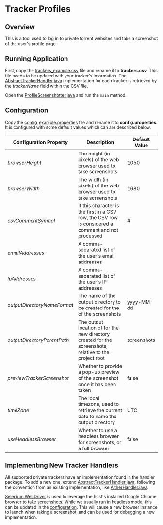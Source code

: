 # Tracker Profiles

## Overview

This is a tool used to log in to private torrent websites and take a screenshot of the user's profile page.

## Running Application

First, copy the [trackers_example.csv](./tracker-profiles-screenshots/src/main/resources/trackers_example.csv) file and rename it to **trackers.csv**.
This file needs to be updated with your tracker's information. The
[AbstractTrackerHandler.java](./tracker-profiles-screenshots/src/main/java/me/zodac/tracker/handler/AbstractTrackerHandler.java) implementation for
each tracker is retrieved by the *trackerName* field within the CSV file.

Open the [ProfileScreenshotter.java](./tracker-profiles-screenshots/src/main/java/me/zodac/tracker/ProfileScreenshotter.java) and run the `main`
method.

## Configuration

Copy the [config_example.properties](./tracker-profiles-screenshots/src/main/resources/config_example.properties) file and rename it to
**config.properties**. It is configured with some default values which can are described below.

| Configuration Property      | Description                                                                                            | Default Value |
|-----------------------------|--------------------------------------------------------------------------------------------------------|---------------|
| *browserHeight*             | The height (in pixels) of the web browser used to take screenshots                                     | 1050          |
| *browserWidth*              | The width (in pixels) of the web browser used to take screenshots                                      | 1680          |
| *csvCommentSymbol*          | If this character is the first in a CSV row, the CSV row is considered a comment and not processed     | #             |
| *emailAddresses*            | A comma-separated list of the user's email addresses                                                   |               |
| *ipAddresses*               | A comma-separated list of the user's IP addresses                                                      |               |
| *outputDirectoryNameFormat* | The name of the output directory to be created for the of the screenshots                              | yyyy-MM-dd    |
| *outputDirectoryParentPath* | The output location of for the new directory created for the screenshots, relative to the project root | screenshots   |
| *previewTrackerScreenshot*  | Whether to provide a pop-up preview of the screenshot once it has been taken                           | false         |
| *timeZone*                  | The local timezone, used to retrieve the current date to name the output directory                     | UTC           |
| *useHeadlessBrowser*        | Whether to use a headless browser for screenshots, or a full browser                                   | false         |

## Implementing New Tracker Handlers

All supported private trackers have an implementation found in the [handler](./tracker-profiles-screenshots/src/main/java/me/zodac/tracker/handler)
package. To add a new one,
extend [AbstractTrackerHandler.java](./tracker-profiles-screenshots/src/main/java/me/zodac/tracker/handler/AbstractTrackerHandler.java), following the
convention from an existing implementation,
like [AitherHandler.java](./tracker-profiles-screenshots/src/main/java/me/zodac/tracker/handler/AitherHandler.java).

[Selenium WebDriver](https://www.selenium.dev/documentation/webdriver/) is used to leverage the host's installed Google Chrome browser to take
screenshots. While we usually run in headless mode, this can be updated in the [configuration](#configuration). This will cause a new browser
instance to launch when taking a screenshot, and can be used for debugging a new implementation.
